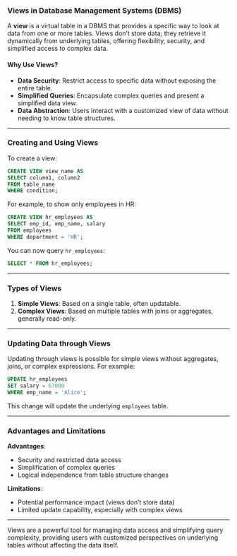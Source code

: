 ### Views in Database Management Systems (DBMS)

A **view** is a virtual table in a DBMS that provides a specific way to look at data from one or more tables. Views don’t store data; they retrieve it dynamically from underlying tables, offering flexibility, security, and simplified access to complex data.

#### Why Use Views?

- **Data Security**: Restrict access to specific data without exposing the entire table.
- **Simplified Queries**: Encapsulate complex queries and present a simplified data view.
- **Data Abstraction**: Users interact with a customized view of data without needing to know table structures.

---

### Creating and Using Views

To create a view:

```sql
CREATE VIEW view_name AS
SELECT column1, column2
FROM table_name
WHERE condition;
```

For example, to show only employees in HR:

```sql
CREATE VIEW hr_employees AS
SELECT emp_id, emp_name, salary
FROM employees
WHERE department = 'HR';
```

You can now query `hr_employees`:

```sql
SELECT * FROM hr_employees;
```

---

### Types of Views

1. **Simple Views**: Based on a single table, often updatable.
2. **Complex Views**: Based on multiple tables with joins or aggregates, generally read-only.

---

### Updating Data through Views

Updating through views is possible for simple views without aggregates, joins, or complex expressions. For example:

```sql
UPDATE hr_employees
SET salary = 67000
WHERE emp_name = 'Alice';
```

This change will update the underlying `employees` table.

---

### Advantages and Limitations

**Advantages**:
- Security and restricted data access
- Simplification of complex queries
- Logical independence from table structure changes

**Limitations**:
- Potential performance impact (views don’t store data)
- Limited update capability, especially with complex views

---

Views are a powerful tool for managing data access and simplifying query complexity, providing users with customized perspectives on underlying tables without affecting the data itself.